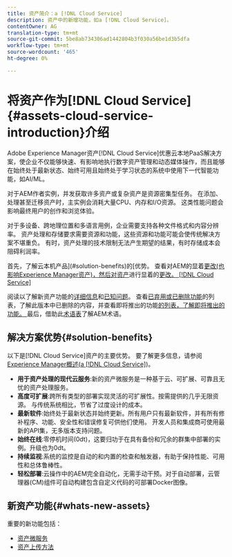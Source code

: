 ```yaml
---
title: 资产简介：a [!DNL Cloud Service]
description: 资产中的新增功能，如a [!DNL Cloud Service]。
contentOwner: AG
translation-type: tm+mt
source-git-commit: 5be8ab734306ad1442804b3f030a56be1d3b5dfa
workflow-type: tm+mt
source-wordcount: '465'
ht-degree: 0%

---
```



# 将资产作为[!DNL Cloud Service] {#assets-cloud-service-introduction}介绍

<!-- Need review information from gklebus -->

Adobe Experience Manager资产[!DNL Cloud Service]优惠云本地PaaS解决方案，使企业不仅能够快速、有影响地执行数字资产管理和动态媒体操作，而且能够在始终处于最新状态、始终可用且始终处于学习状态的系统中使用下一代智能功能，如AI/ML。

对于AEM作者实例，并发获取许多资产或复杂资产是资源密集型任务。 在添加、处理甚至迁移资产时，主实例会消耗大量CPU、内存和I/O资源。 这类性能问题会影响最终用户的创作和浏览体验。

对于多设备、跨地理位置和多语言用例，企业需要支持各种文件格式和内容分辨率。 资产处理和存储要求需要资源和功能，这些资源和功能可能会使传统解决方案不堪重负。 有时，资产处理的技术限制无法产生期望的结果，有时存储成本会阻碍利润率。

首先，了解云本机产品](#solution-benefits)的[优势。 查看对AEM的显着[更改(也影响Experience Manager资产)，然后对资产](/help/assets/assets-cloud-changes.md)进行显着的[更改。 [!DNL Cloud Service]](/help/release-notes/aem-cloud-changes.md)

阅读以了解新资产功能的[详细信息](#whats-new-assets)和[已知问题](/help/release-notes/known-issues.md)。 查看[已弃用或已删除功能](/help/release-notes/deprecated-removed-features.md)的列表，了解此版本中已删除的内容，并查看即将推出的功能[的列表，了解即将推出的功能。 ](/help/release-notes/known-issues.md#upcoming-assets-capabilities)最后，借助此[术语表](/help/overview/terminology.md)了解AEM术语。

## 解决方案优势{#solution-benefits}

以下是[!DNL Cloud Service]资产的主要优势。 要了解更多信息，请参阅[Experience Manager概述(a [!DNL Cloud Service]](/help/overview/introduction.md))。

* **用于资产处理的现代云服务**:新的资产微服务是一种基于云、可扩展、可靠且无忧的资产处理服务。
* **高度可扩展**:跨所有类型的部署实现灵活的可扩展性。按需提供的几乎无限资源。 与传统系统相比，节省了过度设计的成本。
* **最新软件**:始终处于最新状态并始终更新。所有用户只有最新软件，并有所有修补程序、功能、安全性和错误修复可供他们使用。 开发人员和集成商可使用最新的API集，无多版本支持问题。
* **始终在线**:零停机时间(0dt)，这要归功于在具有备份和冗余的群集中部署的实例。升级也为0dt。
* **持续监视**:系统的监控是自动的和内置的检查和触发器，有助于保持性能、可用性和总体鲁棒性。
* **轻松部署**:云操作中的AEM完全自动化，无需手动干预。对于自动部署，云管理器(CM)组件可自动构建包含自定义代码的可部署Docker图像。

## 新资产功能{#whats-new-assets}

重要的新功能包括：

* [资产微服务](/help/assets/asset-microservices-overview.md)
* [资产上传方法](/help/assets/add-assets.md)
